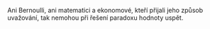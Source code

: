 <emphasis level="strong">Ani Bernoulli, ani matematici a ekonomové,<break time="0.3s"/> kteří přijali jeho způsob uvažování,<break time="0.3s"/> tak nemohou při řešení paradoxu hodnoty uspět.</emphasis> 